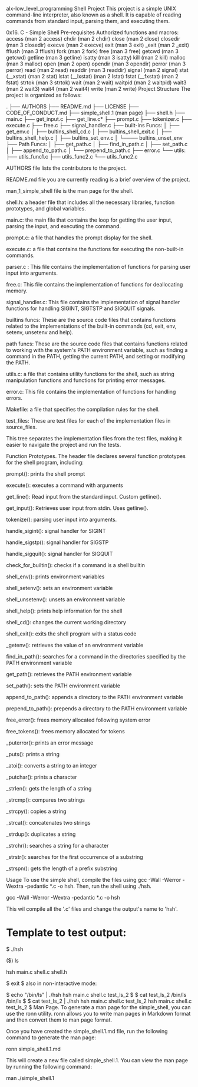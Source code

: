 alx-low_level_programming
Shell Project
This project is a simple UNIX command-line interpreter, also known as a shell. It is capable of reading commands from standard input, parsing them, and executing them.

0x16. C - Simple Shell
Pre-requisites
Authorized functions and macros:
access (man 2 access)
chdir (man 2 chdir)
close (man 2 close)
closedir (man 3 closedir)
execve (man 2 execve)
exit (man 3 exit)
_exit (man 2 _exit)
fflush (man 3 fflush)
fork (man 2 fork)
free (man 3 free)
getcwd (man 3 getcwd)
getline (man 3 getline)
isatty (man 3 isatty)
kill (man 2 kill)
malloc (man 3 malloc)
open (man 2 open)
opendir (man 3 opendir)
perror (man 3 perror)
read (man 2 read)
readdir (man 3 readdir)
signal (man 2 signal)
stat (__xstat) (man 2 stat)
lstat (__lxstat) (man 2 lstat)
fstat (__fxstat) (man 2 fstat)
strtok (man 3 strtok)
wait (man 2 wait)
waitpid (man 2 waitpid)
wait3 (man 2 wait3)
wait4 (man 2 wait4)
write (man 2 write)
Project Structure
The project is organized as follows:

.
├── AUTHORS
├── README.md
├── LICENSE
├── CODE_OF_CONDUCT.md
├── simple_shell.1 (man page)
├── shell.h
├── main.c
├── get_input.c
├── get_line.c*
├── prompt.c
├── tokenizer.c
├── execute.c
├── free.c
├── signal_handler.c
├── built-ins Funcs:
│ ├── get_env.c
│ ├── bultins_shell_cd.c
│ ├── bultins_shell_exit.c
│ ├── bultins_shell_help.c
│ ├── bultins_set_env.c
│ └──── bultins_unset_env
├── Path Funcs:
│ ├── get_path.c
│ ├── find_in_path.c
│ ├── set_path.c
│ ├── append_to_path.c
│ └── prepend_to_path.c
├── error.c
└── utils:
  ├── utils_func1.c
  ├── utils_func2.c
  └── utils_func2.c
 
AUTHORS file lists the contributors to the project.

README.md file you are currently reading is a brief overview of the project.

man_1_simple_shell file is the man page for the shell.

shell.h: a header file that includes all the necessary libraries, function prototypes, and global variables.

main.c: the main file that contains the loop for getting the user input, parsing the input, and executing the command.

prompt.c: a file that handles the prompt display for the shell.

execute.c: a file that contains the functions for executing the non-built-in commands.

parser.c : This file contains the implementation of functions for parsing user input into arguments.

free.c: This file contains the implementation of functions for deallocating memory.

signal_handler.c: This file contains the implementation of signal handler functions for handling SIGINT, SIGTSTP and SIGQUIT signals.

builtins funcs: These are the source code files that contains functions related to the implementations of the built-in commands (cd, exit, env, setenv, unsetenv and help).

path funcs: These are the source code files that contains functions related to working with the system's PATH environment variable, such as finding a command in the PATH, getting the current PATH, and setting or modifying the PATH.

utils.c: a file that contains utility functions for the shell, such as string manipulation functions and functions for printing error messages.

error.c: This file contains the implementation of functions for handling errors.

Makefile: a file that specifies the compilation rules for the shell.

test_files: These are test files for each of the implementation files in source_files.

This tree separates the implementation files from the test files, making it easier to navigate the project and run the tests.

Function Prototypes.
The header file declares several function prototypes for the shell program, including:

prompt(): prints the shell prompt

execute(): executes a command with arguments

get_line(): Read input from the standard input. Custom getline().

get_input(): Retrieves user input from stdin. Uses getline().

tokenize(): parsing user input into arguments.

handle_sigint(): signal handler for SIGINT

handle_sigstp(): signal handler for SIGSTP

handle_sigquit(): signal handler for SIGQUIT

check_for_builtin(): checks if a command is a shell builtin

shell_env(): prints environment variables

shell_setenv(): sets an environment variable

shell_unsetenv(): unsets an environment variable

shell_help(): prints help information for the shell

shell_cd(): changes the current working directory

shell_exit(): exits the shell program with a status code

_getenv(): retrieves the value of an environment variable

find_in_path(): searches for a command in the directories specified by the PATH environment variable

get_path(): retrieves the PATH environment variable

set_path(): sets the PATH environment variable

append_to_path(): appends a directory to the PATH environment variable

prepend_to_path(): prepends a directory to the PATH environment variable

free_error(): frees memory allocated following system error

free_tokens(): frees memory allocated for tokens

_puterror(): prints an error message

_puts(): prints a string

_atoi(): converts a string to an integer

_putchar(): prints a character

_strlen(): gets the length of a string

_strcmp(): compares two strings

_strcpy(): copies a string

_strcat(): concatenates two strings

_strdup(): duplicates a string

_strchr(): searches a string for a character

_strstr(): searches for the first occurrence of a substring

_strspn(): gets the length of a prefix substring

Usage
To use the simple shell, compile the files using gcc -Wall -Werror -Wextra -pedantic *.c -o hsh. Then, run the shell using ./hsh.

gcc -Wall -Werror -Wextra -pedantic *.c -o hsh

This wil compile all the '.c' files and change the output's name to 'hsh'.

Template to test output:
=============

$ ./hsh

($) ls

hsh main.c shell.c shell.h

$ exit
$
also in non-interactive mode:

$ echo "/bin/ls" | ./hsh
hsh main.c shell.c test_ls_2
$
$ cat test_ls_2
/bin/ls
/bin/ls
$
$ cat test_ls_2 | ./hsh
hsh main.c shell.c test_ls_2
hsh main.c shell.c test_ls_2
$
Man Page.
To generate a man page for the simple_shell, you can use the ronn utility. ronn allows you to write man pages in Markdown format and then convert them to man page format.

Once you have created the simple_shell.1.md file, run the following command to generate the man page:

ronn simple_shell.1.md

This will create a new file called simple_shell.1. You can view the man page by running the following command:

man ./simple_shell.1
